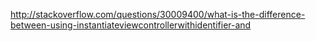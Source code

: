 http://stackoverflow.com/questions/30009400/what-is-the-difference-between-using-instantiateviewcontrollerwithidentifier-and
